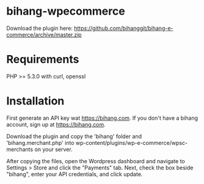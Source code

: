 bihang-wpecommerce
====================

Download the plugin here: https://github.com/bihanggit/bihang-e-commerce/archive/master.zip

# Requirements

PHP >= 5.3.0 with curl, openssl

# Installation

First generate an API key wat https://bihang.com. If you don't have a bihang account, sign up at https://bihang.com.

Download the plugin and copy the 'bihang' folder and 'bihang.merchant.php' into wp-content/plugins/wp-e-commerce/wpsc-merchants on your server.

After copying the files, open the Wordpress dashboard and navigate to Settings > Store and click the "Payments" tab. Next, check the box beside "bihang", enter your API credentials, and click update.

